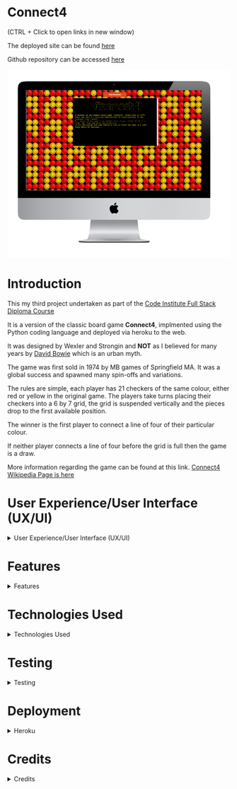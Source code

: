 
# **Connect4**

(CTRL + Click to open links in new window)

The deployed site can be found [here](https://minipproject.herokuapp.com/)

Github repository can be accessed [here](https://github.com/bobshort4bobby4/Connect4-PP3)   
  
    
![a mockup of the deployed application](https://github.com/bobshort4bobby4/Connect4-PP3/blob/main/assets/images/readme-screenshots/mockup-pp3.png)
  
    
      
      
# **Introduction**
  
This my third project undertaken as part of the [Code Institute Full Stack Diploma Course](https://codeinstitute.net)  
   
It is a version of the classic board game **Connect4**, implmented using the Python coding language and deployed via heroku to the web.  

It was designed by Wexler and Strongin and **NOT** as I believed for many years by [David Bowie](https://en.wikipedia.org/wiki/David_Bowie) which is an urban myth.  

The game was first sold in 1974 by MB games of Springfield MA.  It was a global success and spawned many spin-offs and variations.
  
The rules are simple, each player has 21 checkers of the same colour, either red or yellow in the original game.  The players take turns placing their checkers into a 6 by 7 
grid, the grid is suspended vertically and the pieces drop to the first available position.  

The winner is the first player to connect a line of four of their particular colour.  

If neither player connects a line of four before the grid is full then the game is a draw.  

More information regarding the game can be found at this link. [Connect4 Wikipedia Page is here](https://en.wikipedia.org/wiki/Connect_Four)  



  
# User Experience/User Interface (UX/UI)

<details>  
            
<summary>User Experience/User Interface (UX/UI)</summary>  
  
  ### User Stories
  
  ##### First Time Visitor Goals
  As a first time visitor I want: 
  - the rules and final aim of the game to be obvious so that I can use the site easily.  
  - to be entertained and engaged with the game from the initial load so I will have a positive experience using the site.  
  - the game to function correctly and gameplay to be intuitive so that I do not have any frustrating emotions using the site.  
  - to be able to play the game on various different devices so that I can play when convenient.
  - to have any incorrect input rejected and the error explained clearly and quickly so I do not have any frustrating emotions using the site. 
   
  ##### Return/frequent Visitor Goals.
  As a return/frequent visitor I want:  
  - to be able to gauge my performance so that I can track my skill level .
  - to be able to increase difficulty of the game so that I can challenge myself.
  - to be able to play the game on various different devices so that I can access the site when convenient.
            
  ##### Website's Owner Goals.
  As the developer I want:
  - to provide a fun game so I feel I have produced a quality website.
  - to provide a game to stimulate mental function so that I provide a worthwhile experience for the user.
  - to encourage continued use of the game so that the site is a success.
  
  ### FlowCharts
  
  A Flowchart for the python script in shown below as well as a link to the pdf of same.  
    
  
  [Link to Flowchart Pdf can be found here](https://github.com/bobshort4bobby4/Connect4-PP3/blob/main/assets/images/readme-screenshots/Flow-pp3.pdf)    
  
  ![screenshot of flowchart](https://github.com/bobshort4bobby4/Connect4-PP3/blob/main/assets/images/readme-screenshots/Flow-pp3.png) 
  
    
  ### WireFrames
  
  The design is very basic and does not change, consequently I felt a one page Wireframe would be sufficent showing the basic lay-out of the site.
    
  A [link to the pdf file for the Wireframes is here.](https://github.com/bobshort4bobby4/Connect4-PP3/blob/main/assets/images/readme-screenshots/wireframe-pp3.pdf)  
   
  
  ![image of desttop and mobile wireframes](https://github.com/bobshort4bobby4/Connect4-PP3/blob/main/assets/images/readme-screenshots/wireframe-pp3.png)
  
  ### Background Image
  
  In order to add visual appeal I used a repeating tile as a background image.  It is a picture of a section of the gameboard.  
  
  [Link to background tile](https://encrypted-tbn0.gstatic.com/images?q=tbn:ANd9GcRv1hN01fHPr6M-NnNxNb7mD1u5nlTCVo1F7A&usqp=CAU)  
    
    
  ![the background image tile](https://github.com/bobshort4bobby4/Connect4-PP3/blob/main/assets/images/readme-screenshots/connect-tile-pp3.jpg)
  
 
</details>

  
  # Features
    
  <details>
     <summary>Features</summary>
  
  
  ### Welcome Screen
  On loading the initial screen displays a title in ASCII art and some background information about the game. Brief play instructions are also included. 
  The game pauses on this screen untill the user hits the return key.
    
  ![a screen shot of the welcome screen](https://github.com/bobshort4bobby4/Connect4-PP3/blob/main/assets/images/readme-screenshots/welcomescreen-pp3.png)
    
  ### Level Screen
  When the User presses the return key, the level screen is displayed.  
  This screen shows the 3 possible difficulty levels the user may choose.   
  This setting governs how the computer moves are picked.  
  The User is required to pick one from the three options of Easy, Medium or Hard.  
    
  ![a screenshot of the levelscreen](https://github.com/bobshort4bobby4/Connect4-PP3/blob/main/assets/images/readme-screenshots/difflevelinput-pp3.png)  
    
 After the User picks a level the screen shows which player is to go first (randomly choosen by program), then pauses before clearing and displaying the initial board.
  
  ### Game Screen  
  The game screen consists of the board display and a prompt to the User to pick a move.   
  The computer moves happen instantly after each User move.  
    
  ![a screen shot of the initial game screen](https://github.com/bobshort4bobby4/Connect4-PP3/blob/main/assets/images/readme-screenshots/initialscreen-pp3.png)  
    
    
  ### Game Over
  The players take turns until the game is won or drawn.  
  A message is displayed stating if a win or draw, which player won and how many moves were taken by them.  
  The User is asked to input either quit or play again.  
  If the User opts to exit the finish screen is displayed and the program exits,  
  alternatively the program loops back to the welcome screen and a new game is initiated.
    
  ![a screenshot of the game over screen](https://github.com/bobshort4bobby4/Connect4-PP3/blob/main/assets/images/readme-screenshots/gamewon-pp3.png)  
    
    
  ### Finish Screen
  If the User opts to quit a message is displayed and the program finishes.  
    
  ![a screen shot of the finish message](https://github.com/bobshort4bobby4/Connect4-PP3/blob/main/assets/images/readme-screenshots/finishscreen-pp3.png)  
    
    
  ### Difficulty Levels
  The computer moves are calculated in different ways for each of the levels.    
  
The first (easy level) is completely random, a random number is picked in the column range and provided that column has remaining space, the piece is dropped there.  
  
The medium and hard levels use a simple scoring scheme which gives every position on the board a score based on that particular moves value to the computer player.  
The piece is dropped in the column with the highest score.  
All possible positions are scored on the hard level, some of the diagonal line slices are not scored on the medium level, thereby creating a "blind spot" for the computer.  
  
This method of scoring is by no means perfect but offers a reasonable challenge to the casual player.  
  
Details of how I implemented this scoring scheme are shown in the pseudocode below, I should say that the general method I learned from various resources on the internet but the implementation is my own.  I choose to place an token (in my case '*' into the temporary board for scoring which I did not see any other implementation use (others placed their player piece), this allowed me to be more specific in the scoring process.  As to the merits or disadvantages of this way of doing it I have not tested.

###### Easy Level
  
  This method picks a column for the computer player on easy difficulty level.
  
  If the choosen column not full:  
      &nbsp;&nbsp;&nbsp;&nbsp;&nbsp;&nbsp;pick a random column number in range zero to six  
      return that column number  
  
    
###### Medium Level
  
  These are the steps I used to pick a column for the computer player on medium difficulty level.
    
  **computer_move_scored() Method of Player Class**  
  
  Determine opposing player piece type, store in op_piece.  
  Determine columns which are not full, store in an array valid_cols, with a -1 entry if column full.  
  Determine first available position in each column, store in an array first_available_row.  
  For each valid column in valid_cols:  
        &nbsp;&nbsp;&nbsp;&nbsp;&nbsp;&nbsp;Make a deepcopy of state of the playing board named temp_board.  
        &nbsp;&nbsp;&nbsp;&nbsp;&nbsp;&nbsp;Place a '*' into the lowest empty position of that column.  
        &nbsp;&nbsp;&nbsp;&nbsp;&nbsp;&nbsp;Send temp_board to player.scoring_function method.  
        &nbsp;&nbsp;&nbsp;&nbsp;&nbsp;&nbsp;Append returned score to final_scores array.  
  Determine index of highest score in final_scores array, store in variable col.  
  Return col.    
    
    

 **player.scoring_function Method of Player Class** 
    
  Create score variable  
  For each row in temp_board:  
      &nbsp;&nbsp;&nbsp;&nbsp;&nbsp;&nbsp;Create an array for each row called row_array  
        &nbsp;&nbsp;&nbsp;&nbsp;&nbsp;&nbsp;For each row_array:  
          &nbsp;&nbsp;&nbsp;&nbsp;&nbsp;&nbsp;Slice into sections of four positions, stored in array called slice4.  
          &nbsp;&nbsp;&nbsp;&nbsp;&nbsp;&nbsp;Send each slice4 to player.scoring_logic.  
          &nbsp;&nbsp;&nbsp;&nbsp;&nbsp;&nbsp;Add returned value to score.  
    
  For each column in temp_board:  
      &nbsp;&nbsp;&nbsp;&nbsp;&nbsp;&nbsp;Create an array for each column called column_array  
        &nbsp;&nbsp;&nbsp;&nbsp;&nbsp;&nbsp;For each column_array:  
          &nbsp;&nbsp;&nbsp;&nbsp;&nbsp;&nbsp;Slice into sections of four positions, stored in array called slice4.  
          &nbsp;&nbsp;&nbsp;&nbsp;&nbsp;&nbsp;Send each slice4 to player.scoring_logic.  
          &nbsp;&nbsp;&nbsp;&nbsp;&nbsp;&nbsp;Add returned value to score.    
    
  For each forward-leaning diagonal column (left-hand side) in temp_board:  
      &nbsp;&nbsp;&nbsp;&nbsp;&nbsp;&nbsp;Create an array for each section called diagfor_array  
        &nbsp;&nbsp;&nbsp;&nbsp;&nbsp;&nbsp;For each diagfor_array:  
          &nbsp;&nbsp;&nbsp;&nbsp;&nbsp;&nbsp;Slice into sections of four positions, stored in array called slice4.  
          &nbsp;&nbsp;&nbsp;&nbsp;&nbsp;&nbsp;Send each slice4 to player.scoring_logic.  
          &nbsp;&nbsp;&nbsp;&nbsp;&nbsp;&nbsp;Add returned value to score.    
    
  For each backward-leaning diagonal column(right-hand side) in temp_board:  
      &nbsp;&nbsp;&nbsp;&nbsp;&nbsp;&nbsp;Create an array for each row called diagback_array  
        &nbsp;&nbsp;&nbsp;&nbsp;&nbsp;&nbsp;For each diagback_array:  
          &nbsp;&nbsp;&nbsp;&nbsp;&nbsp;&nbsp;Slice into sections of four positions, stored in array called slice4.  
          &nbsp;&nbsp;&nbsp;&nbsp;&nbsp;&nbsp;Send each slice4 to player.scoring_logic.  
          &nbsp;&nbsp;&nbsp;&nbsp;&nbsp;&nbsp;Add returned value to score.  
  Return score  
    
    
 **player.scoring_logic Method of Player Class** 
    
  Create score variable.  
  Add value to score for each slice4 on the following basis.  
  If slice4 contains:  
    &nbsp;&nbsp;&nbsp;&nbsp;&nbsp;&nbsp;3 player pieces and 1  asterisk  add 2000  
    &nbsp;&nbsp;&nbsp;&nbsp;&nbsp;&nbsp;2 player pieces and 1  asterisk add 1000  
    &nbsp;&nbsp;&nbsp;&nbsp;&nbsp;&nbsp;1 player piece and 3 empty add 100  
    &nbsp;&nbsp;&nbsp;&nbsp;&nbsp;&nbsp;Is column 3 add 50.  
  
  If slice4 contains:  
    &nbsp;&nbsp;&nbsp;&nbsp;&nbsp;&nbsp;3 op_piece and 1 asterisk add 10000  
    &nbsp;&nbsp;&nbsp;&nbsp;&nbsp;&nbsp;3 op_piece and 1 empty add 2000  
    &nbsp;&nbsp;&nbsp;&nbsp;&nbsp;&nbsp;2 op_piece add 1500  
    
  If slice4 contains op-pieces in the middle indexes and an asterisk at either index[0] or index[3] add 7000.  
  Return score  
    
  
  
  ###### Hard Level
  
  The steps are the same as the medium level except all diagonal columns are scored.

  
    
  ### Future Features
  At some point as time resources allow I would like to implement the MiniMax algorithm for the hard level.
  This is a recursive algorith used to determine optimal moves.  
  It creates a tree for each possible gameboard and backtracks through each to score each board.  
  
  It would improve the visual aspect of the program if the two types of pieces were coloured differently  
  and highlighted in a third colour when a line of four was made. 
  </details>

# Technologies Used
<details>
  <summary>Technologies Used</summary>
  
  #### Languages Used
  
  - Python
  - CSS  
  
  #### Python Libraries
  
  [random](https://docs.python.org/3/library/random.html) was used to generate a random integer
  used in the computer_move_random method of the Player Class and to determine which player should
  take first turn in the display_intro method of the Board Class.
  
  [copy](https://docs.python.org/3/library/copy.html?highlight=copy#module-copy) deepcopy() used to copy board state
  into temp_board in computer_move_scored() method of the Player Class.  
    
  [time](https://docs.python.org/3/library/time.html?highlight=time#module-time) used to pause game in the init_game()
  method of the Player Class.  
    
  [pyfiglet](https://www.geeksforgeeks.org/python-ascii-art-using-pyfiglet-module/) used to create ASCII art text in
  display_intro() method of Board Class and play_again() method of Board Class.  
    
  #### Version Control
  Git is an open source version control system and was used for this project. Github was used to store the repository.   
  Git is run locally whereas Github is cloud based.
    
  ###### Forking
  Forking a Github repository is the process of making a copy of any repository that you can use without affecting the original, this original is known as the 
  "upstream repository".
  The process for forking a repository is set out below.
  1. Go to the Github page that hosts the repository you wish to fork.
  1. On the top-right of the page there is a button "Fork".
  1. Click this button.
  1. This creates a repository in your Github home page which is a copy of the original. You can submit and receive changes to the code by using pull requests 
  and/or syncing with the upstream repository.
    
  (Taken from the Github Docs guide "Forking Projects")
    
###### Cloning 
  Cloning a repository involves making a full copy of that repository on your local machine. This makes working on the code easier.  Changes can be pushed back up to the 
  GitHub site or changes from other sources pulled to your local copy. To make a clone follow the process below.
  1. Goto the repository page on GitHub.
  1. Above the file list click on the green button titled "Code".
  1. You can choose to download a zip file of the repository, unpack it on your local machine and open it in your IDE or,
  1. Clone using HTTPS by copying the URL under the HTTPS tab.
  1. Open a terminal window, set current directory to the one you want to contain the clone.
  1. Type `git clone `and paste the URL copied from the GitHub page.
  1. The repository clone will be created on your machine.
    
  (Taken from the Github Docs guide "Cloning a repository")
    
  
  #### Data Model  
    
  I used Object Oriented Programming to develop this program.  There are four classes used in the program namely:
  - Board; a class used to represent the game board and methods relating to it.
  - Player; a class used to represent the two players in the game and methods associated with them.
  - ColumnFullError; used to raise an error if a play column is full.
  - ClearMixin; this class is used to clear the terminal. It is passed to both the Player and Board Class as a required parameter.  
    
  
  #### Applications Used
  
  - [Balsamiq](https://www.balsamiq.com) was used to create wireframes for this project.
  - [LucidChart](https://www.lucidchart.com) used for the flowchart in readme file.
  - [Git](https://git-scm.com/) Git was used for version control.
  - [GitHub](https://github.com/) GitHub is used to store the projects code.
  - [Heroku](http://www.heroku.com/) Heroku.com was used to deploy the site.
  - [Chrome Developer Tools](https://developer.chrome.com/docs/devtools/) used for layout and responsive testing.
  - [Wave](https://wave.webaim.org/) used for accessibility testing.
  - [favICO.com](https://convertico.com/favicon/) used for creating favicon.
  - [W3 Validator](https://jigsaw.w3.org/css-validator/) used to test css code.
  - [pep8online](http://pep8online.com/) pep8online used to validate python code
  - [WAVE](https://wave.webaim.org/) used to check for accessibility.
  - [Windows snip & sketch](https://www.microsoft.com/en-us/p/snip-sketch/9mz95kl8mr0l?activetab=pivot:overviewtab) used to capture screenshots for readme file.
  - [techsini.com](https://techsini.com/) used to create the mock-up used in the readme file.
  
 </details>
  
# Testing


<details>

  <summary>Testing</summary>
  
  
### WAVE Accessibilty Tool
  The deployed version was tested using this site. The first test produced one contrast error, caused by the red colour of the 'Run Program' button not contrasting well with the background image I had choosen.  
I changed the button colour to blue. This adjusted site produced no errors, result is shown below.  
    
  ![a screen shot of the WAVE test result](https://github.com/bobshort4bobby4/Connect4-PP3/blob/main/assets/images/readme-screenshots/waveresult-pp3.png)  
    
### CSS Validation  
  I made minimal changes to the css integral to  the template provided, namely changes to the positioning of the terminal, adding a background image and changing the colour of the 'Run Program' to blue.  I tested the `body` and `button` css fragments using the w3c validator and no errors or warning were generated.
   
   
### PeP8 Linter
  I submitted all python files to pep8online.com and cleared all errors and warnings.  
  Screen shots of the results can be found [here](https://github.com/bobshort4bobby4/Connect4-PP3/blob/main/pep8linter.md)
  
### LightHouse Testing
  The Lighthouse testing tool built in to the Chrome browser was used on the deployed web-site. A screen shot of the result is shown below.  
  
  ![a screen shot of the lighthouse testing result](https://github.com/bobshort4bobby4/Connect4-PP3/blob/main/assets/images/readme-screenshots/lighthouseresult-pp3.png)
  
  
### Manual Validation of User Input
  I manually tested all aspects of user input and the results are linked below.
  
  
  
[Link to User input testing data](https://docs.google.com/spreadsheets/d/15SZgouY_8Q-GX0ia4hHf1ua2u9JLxhJGwFfNRMPtTl4/edit?usp=sharing)
  
### Testing of Win Check and Scoring Algorithms
  In order to ensure the win check and scoring aspects of the program were functioning correctly. I inserted a nested for loop in the relevant scripts, which placed consecutive numbers in the array, the code and the resulting array is shown below.  
  
  ![a screen shot of nested loops used to fill array with test data](https://github.com/bobshort4bobby4/Connect4-PP3/blob/main/assets/images/readme-screenshots/nestloopfortest-pp3.png)
    
    
  ![a screen shot of resulting array](https://github.com/bobshort4bobby4/Connect4-PP3/blob/main/assets/images/readme-screenshots/testingarray-pp3.png)
  
  I then put a print command in the scripts which output each slice to be assessed to the terminal.  I was then able to run the program in debug mode and manually check that the correct slices were being generated at each iteration of the scoring/check win function.  
  An example of these terminal outputs is shown below.  
  
  ![a screen shot of output slices](https://github.com/bobshort4bobby4/Connect4-PP3/blob/main/assets/images/readme-screenshots/diagstest-pp3.png)  
    
  I found several mistakes either in index assignment or in code blocks wrongly indented which were causing errors using this method.  
  An example is shown below where the column loop was working incorrectly causing only the first column to be scored, this was an indentation error.
  
  ![a screen shot of a bug found](https://github.com/bobshort4bobby4/Connect4-PP3/blob/main/assets/images/readme-screenshots/scoringtesting%20bug%20found-pp3.png)  
    
    
  ### Testing game for achievement of User Goals.  
  
  
  |                       Goal                                              |                          Outcome                                                               |
  |-------------------------------------------------------------------------|------------------------------------------------------------------------------------------------|
  |The rules and final aim of the game to be obvious                        |Instructions displayed on welcome screen.                                                       |
  |To be entertained and engaged with the game from the initial load.       |Colour used in an effort to engage user.                                                        |
  |The game to function correctly and gameplay to be intuitive.             |No logic errors in code, actions to be taken intuitive.                                         |
  |To be able to play the game at different difficulty levels.              |Three levels provided.                                                                          |
  |To have any incorrect input rejected and the error explained clearly.    |All User input validated and appropriate messages output to User.                               |     |To be able to gauge/score my performance.                                |Moves taken is shown to the player.                                                             |     |To be able to play the game on different devices.                        |Game works on range of devices.                                                                 |
  |To provide a fun game.                                                   |Game provides a reasonable challenge and is easy to use.                                        |
  |To provide a game to stimulate mental function.                          |Game play requires attention and focus.                                                         |
  |To encourage continued use of the game.                                  |Colour used in an effort to entertain user and encourage continued use.                         |
   
    
  ### Issues
  If the deployed game is left unattended for any period of time, it will sometimes freeze and will not take input. The browser needs to be refreshed or the 'Run Program' button clicked to start a new game.  This is not an issue on a locally run version of the game. I believe this may be due to the way heroku refreshed its dyno's.  
    
If the human player is drawn to take first turn it is still quite easy to win the game. Because the computer always scores the board using the same method it is possible to build up an knowledge as to where the piece will be placed. After repeated games it is possible to learn ways of winning every time.  
    
    
  ### Video Screen Capture Of Deployed Heroku APP.
    
    
  

https://user-images.githubusercontent.com/77545206/155849867-20b45e68-27da-4be8-a268-18b0f3384693.mp4


  
</details>
  
# Deployment

<details>
  
  <summary>Heroku</summary>  
  
### Heroku

Heroku is a cloud based platform that allows the user to deploy and manage apps easily.  Heroku is fully managed meaning that all the hardware/server issues are taken care of.
It allows the linking of github repositories which makes deploying easier.

To deploy my project I followed the steps below.

1. Goto the [Heroku home page](https://www.heroku.com/) and open an account.
1. Goto your dashboard and click on the 'new ' button in the top right of the screen.  
  ![screenshot of new button](https://github.com/bobshort4bobby4/Connect4-PP3/blob/main/assets/images/readme-screenshots/heroku-newapp-pp3.png)  
1. From the drop down list choose 'Create new App'.
  ![a screen shot of the create new app page in heroku](https://github.com/bobshort4bobby4/Connect4-PP3/blob/main/assets/images/readme-screenshots/createnewapp-heroku-pp3.png)  
  
  
1. Choose a name for your project and the region you are in. Click 'Create App'
1. Click on the 'Settings' tab.
  ![a screen shot of the settings tab](https://github.com/bobshort4bobby4/Connect4-PP3/blob/main/assets/images/readme-screenshots/settingheroku-ppp3.png)  
1. Click 'Reveal Config Vars.
1. Enter `port` and `8000` as a key:value pair and press `Add`  
1. Click 'add buildpack'
1. Add the Python buildpack then the nodejs one. Click 'Save'  
  ![a screen shot of the buildpack screen](https://github.com/bobshort4bobby4/Connect4-PP3/blob/main/assets/images/readme-screenshots/buildpack-pp3.png)
1. Select the 'Deploy' tab.
1. Choose the'Connect to GitHub' option from the 'Deployment Method' section.
  ![a screen shot of the github deployment section](https://github.com/bobshort4bobby4/Connect4-PP3/blob/main/assets/images/readme-screenshots/settingtab-herku-pp3.png)

1. Search for and enter the 'repo-name' in the input area.
  
  ![a screen shot of the repo name input area](https://github.com/bobshort4bobby4/Connect4-PP3/blob/main/assets/images/readme-screenshots/reponame-pp3.png)  
1. Click 'Connect'.
1. Choose either `Enable Automatic Deploys` or `Deploy Branch'.  I chose the former.
1. The site should now be deployed.  Click the 'Overview' tab and the 'Latest activity' should have a 'build succeeded' message diplayed.
   The deployment log can be also accessed on the github repository under the 'Environments' section to the right of the page.
  
![a screen shot of the buid succeeded](https://github.com/bobshort4bobby4/Connect4-PP3/blob/main/assets/images/readme-screenshots/buildsucceeded-pp3.png)
  
[The site is now live](https://minipproject.herokuapp.com/)
  
![a picture of the deployed site](https://github.com/bobshort4bobby4/Connect4-PP3/blob/main/assets/images/readme-screenshots/deployedheroku-pp3.png)


</details>

  
  # Credits
  
  <details>
  
  <summary>Credits</summary>
  
  In order to learn how computers play against human opponents I used many resources on the internet, chief amongst these were [Wikipedia](https://en.wikipedia.org/wiki/Category:Game_artificial_intelligence) and [Keith Galli's github](https://github.com/KeithGalli?tab=repositories).   
  
  
  Huge thanks to my CI Mentor Mr. Benjamin Kavanagh.
</details>

 

















































